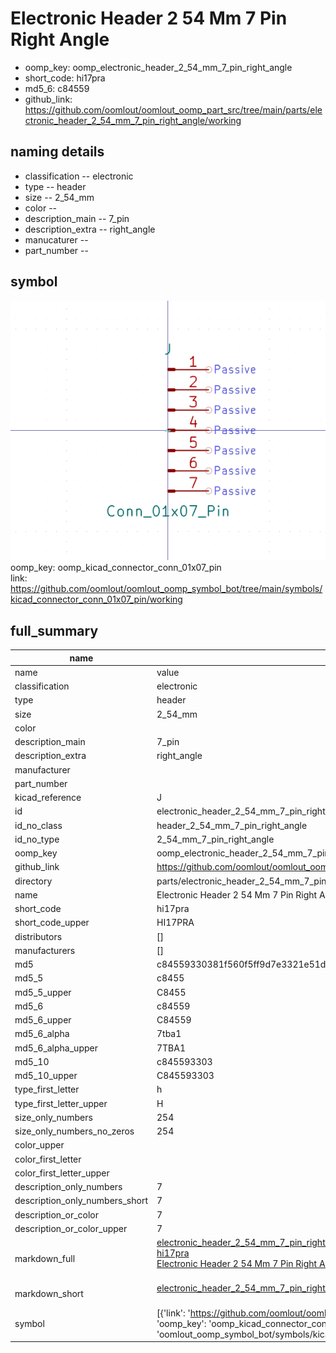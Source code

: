 # Electronic Header 2 54 Mm 7 Pin Right Angle

  
* oomp_key: oomp_electronic_header_2_54_mm_7_pin_right_angle 
* short_code: hi17pra
* md5_6: c84559  
* github_link: https://github.com/oomlout/oomlout_oomp_part_src/tree/main/parts/electronic_header_2_54_mm_7_pin_right_angle/working  
## naming details
* classification -- electronic
* type -- header
* size -- 2_54_mm
* color -- 
* description_main -- 7_pin
* description_extra -- right_angle
* manucaturer -- 
* part_number -- 



## symbol

![](symbol/0/working/working_600.png)  
oomp_key: oomp_kicad_connector_conn_01x07_pin  
link: https://github.com/oomlout/oomlout_oomp_symbol_bot/tree/main/symbols/kicad_connector_conn_01x07_pin/working  


## full_summary
| name | value | 
| --- | --- | 
| name | value | 
| classification | electronic | 
| type | header | 
| size | 2_54_mm | 
| color |  | 
| description_main | 7_pin | 
| description_extra | right_angle | 
| manufacturer |  | 
| part_number |  | 
| kicad_reference | J | 
| id | electronic_header_2_54_mm_7_pin_right_angle | 
| id_no_class | header_2_54_mm_7_pin_right_angle | 
| id_no_type | 2_54_mm_7_pin_right_angle | 
| oomp_key | oomp_electronic_header_2_54_mm_7_pin_right_angle | 
| github_link | https://github.com/oomlout/oomlout_oomp_part_src/tree/main/parts/electronic_header_2_54_mm_7_pin_right_angle/working | 
| directory | parts/electronic_header_2_54_mm_7_pin_right_angle | 
| name | Electronic Header 2 54 Mm 7 Pin Right Angle | 
| short_code | hi17pra | 
| short_code_upper | HI17PRA | 
| distributors | [] | 
| manufacturers | [] | 
| md5 | c84559330381f560f5ff9d7e3321e51d | 
| md5_5 | c8455 | 
| md5_5_upper | C8455 | 
| md5_6 | c84559 | 
| md5_6_upper | C84559 | 
| md5_6_alpha | 7tba1 | 
| md5_6_alpha_upper | 7TBA1 | 
| md5_10 | c845593303 | 
| md5_10_upper | C845593303 | 
| type_first_letter | h | 
| type_first_letter_upper | H | 
| size_only_numbers | 254 | 
| size_only_numbers_no_zeros | 254 | 
| color_upper |  | 
| color_first_letter |  | 
| color_first_letter_upper |  | 
| description_only_numbers | 7 | 
| description_only_numbers_short | 7 | 
| description_or_color | 7 | 
| description_or_color_upper | 7 | 
| markdown_full | [electronic_header_2_54_mm_7_pin_right_angle](https://github.com/oomlout/oomlout_oomp_part_src/tree/main/parts/electronic_header_2_54_mm_7_pin_right_angle/working)<br>[hi17pra](https://github.com/oomlout/oomlout_oomp_part_src/tree/main/parts/electronic_header_2_54_mm_7_pin_right_angle/working)<br>[Electronic Header 2 54 Mm 7 Pin Right Angle](https://github.com/oomlout/oomlout_oomp_part_src/tree/main/parts/electronic_header_2_54_mm_7_pin_right_angle/working)<br><br> | 
| markdown_short | [electronic_header_2_54_mm_7_pin_right_angle](https://github.com/oomlout/oomlout_oomp_part_src/tree/main/parts/electronic_header_2_54_mm_7_pin_right_angle/working)<br><br> | 
| symbol | [{'link': 'https://github.com/oomlout/oomlout_oomp_symbol_bot/tree/main/symbols/kicad_connector_conn_01x07_pin', 'oomp_key': 'oomp_kicad_connector_conn_01x07_pin', 'directory': 'oomlout_oomp_symbol_bot/symbols/kicad_connector_conn_01x07_pin//working/working.kicad_sym'}] | 
